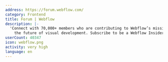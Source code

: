 ```yaml
---
address: https://forum.webflow.com/
category: Frontend
title: Forum | Webflow
description: |-
  'Connect with 70,000+ members who are contributing to Webflow’s mission and building
    the future of visual development. Subscribe to be a Webflow Insider: Webflow.com/community'
userCount: 40347
icon: webflow.png
activity: very high
language: en
---
```

